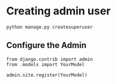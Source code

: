 # Creating admin user

```
python manage.py createsuperuser
```

## Configure the Admin 

```
from django.contrib import admin
from .models import YourModel

admin.site.register(YourModel)
```